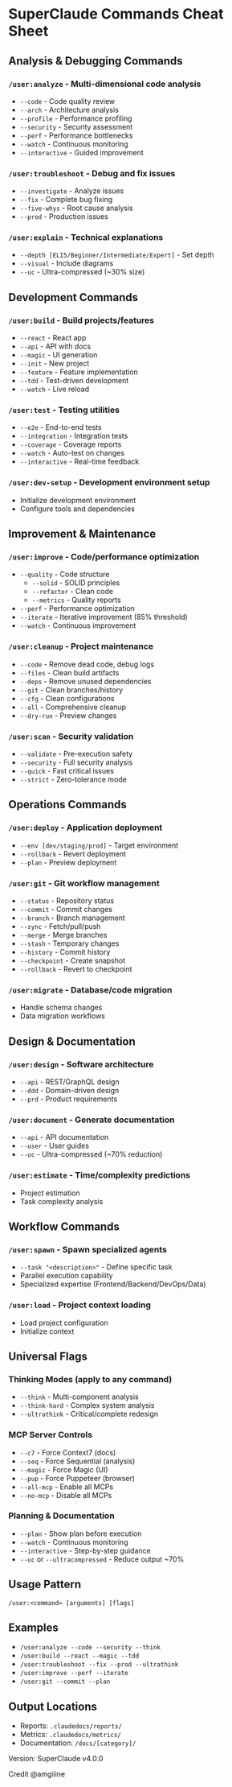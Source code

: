 # SuperClaude Commands Cheat Sheet

## Analysis & Debugging Commands

### `/user:analyze` - Multi-dimensional code analysis
- `--code` - Code quality review
- `--arch` - Architecture analysis  
- `--profile` - Performance profiling
- `--security` - Security assessment
- `--perf` - Performance bottlenecks
- `--watch` - Continuous monitoring
- `--interactive` - Guided improvement

### `/user:troubleshoot` - Debug and fix issues
- `--investigate` - Analyze issues
- `--fix` - Complete bug fixing
- `--five-whys` - Root cause analysis
- `--prod` - Production issues

### `/user:explain` - Technical explanations
- `--depth [ELI5/Beginner/Intermediate/Expert]` - Set depth
- `--visual` - Include diagrams
- `--uc` - Ultra-compressed (~30% size)

## Development Commands

### `/user:build` - Build projects/features
- `--react` - React app
- `--api` - API with docs
- `--magic` - UI generation
- `--init` - New project
- `--feature` - Feature implementation
- `--tdd` - Test-driven development
- `--watch` - Live reload

### `/user:test` - Testing utilities
- `--e2e` - End-to-end tests
- `--integration` - Integration tests
- `--coverage` - Coverage reports
- `--watch` - Auto-test on changes
- `--interactive` - Real-time feedback

### `/user:dev-setup` - Development environment setup
- Initialize development environment
- Configure tools and dependencies

## Improvement & Maintenance

### `/user:improve` - Code/performance optimization
- `--quality` - Code structure
  - `--solid` - SOLID principles
  - `--refactor` - Clean code
  - `--metrics` - Quality reports
- `--perf` - Performance optimization
- `--iterate` - Iterative improvement (85% threshold)
- `--watch` - Continuous improvement

### `/user:cleanup` - Project maintenance
- `--code` - Remove dead code, debug logs
- `--files` - Clean build artifacts
- `--deps` - Remove unused dependencies
- `--git` - Clean branches/history
- `--cfg` - Clean configurations
- `--all` - Comprehensive cleanup
- `--dry-run` - Preview changes

### `/user:scan` - Security validation
- `--validate` - Pre-execution safety
- `--security` - Full security analysis
- `--quick` - Fast critical issues
- `--strict` - Zero-tolerance mode

## Operations Commands

### `/user:deploy` - Application deployment
- `--env [dev/staging/prod]` - Target environment
- `--rollback` - Revert deployment
- `--plan` - Preview deployment

### `/user:git` - Git workflow management
- `--status` - Repository status
- `--commit` - Commit changes
- `--branch` - Branch management
- `--sync` - Fetch/pull/push
- `--merge` - Merge branches
- `--stash` - Temporary changes
- `--history` - Commit history
- `--checkpoint` - Create snapshot
- `--rollback` - Revert to checkpoint

### `/user:migrate` - Database/code migration
- Handle schema changes
- Data migration workflows

## Design & Documentation

### `/user:design` - Software architecture
- `--api` - REST/GraphQL design
- `--ddd` - Domain-driven design
- `--prd` - Product requirements

### `/user:document` - Generate documentation
- `--api` - API documentation
- `--user` - User guides
- `--uc` - Ultra-compressed (~70% reduction)

### `/user:estimate` - Time/complexity predictions
- Project estimation
- Task complexity analysis

## Workflow Commands

### `/user:spawn` - Spawn specialized agents
- `--task "<description>"` - Define specific task
- Parallel execution capability
- Specialized expertise (Frontend/Backend/DevOps/Data)

### `/user:load` - Project context loading
- Load project configuration
- Initialize context

## Universal Flags

### Thinking Modes (apply to any command)
- `--think` - Multi-component analysis
- `--think-hard` - Complex system analysis
- `--ultrathink` - Critical/complete redesign

### MCP Server Controls
- `--c7` - Force Context7 (docs)
- `--seq` - Force Sequential (analysis)
- `--magic` - Force Magic (UI)
- `--pup` - Force Puppeteer (browser)
- `--all-mcp` - Enable all MCPs
- `--no-mcp` - Disable all MCPs

### Planning & Documentation
- `--plan` - Show plan before execution
- `--watch` - Continuous monitoring
- `--interactive` - Step-by-step guidance
- `--uc` or `--ultracompressed` - Reduce output ~70%

## Usage Pattern
```
/user:<command> [arguments] [flags]
```

## Examples
- `/user:analyze --code --security --think`
- `/user:build --react --magic --tdd`
- `/user:troubleshoot --fix --prod --ultrathink`
- `/user:improve --perf --iterate`
- `/user:git --commit --plan`

## Output Locations
- Reports: `.claudedocs/reports/`
- Metrics: `.claudedocs/metrics/`
- Documentation: `/docs/[category]/`

Version: SuperClaude v4.0.0

Credit @amgiiine
